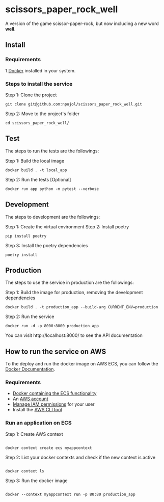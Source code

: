 # scissors_paper_rock_well

A version of the game scissor-paper-rock, but now including a new word **well**.

## Install

### Requirements

1.[Docker](https://www.docker.com/) installed in your system.

### Steps to install the service

Step 1: Clone the project

```shell
git clone git@github.com:npujol/scissors_paper_rock_well.git
```

Step 2: Move to the project's folder

```shell
cd scissors_paper_rock_well/
```

## Test

The steps to run the tests are the followings:

Step 1: Build the local image

```shell
docker build . -t local_app
```

Step 2: Run the tests \[Optional\]

```shell
docker run app python -m pytest --verbose
```

## Development

The steps to development are the followings:

Step 1: Create the virtual environment
Step 2: Install poetry

```shell
pip install poetry

```

Step 3: Install the poetry dependencies

```shell
poetry install
```

## Production

The steps to use the service in production are the followings:

Step 1: Build the image for production, removing the development dependencies

```shell
docker build . -t production_app --build-arg CURRENT_ENV=production
```

Step 2: Run the service

```shell
docker run -d -p 8000:8000 production_app
```

You can visit http://localhost:8000/ to see the API documentation

## How to run the service on AWS

To the deploy and run the docker image on AWS ECS, you can follow the [Docker Documentation](https://docs.docker.com/cloud/ecs-integration/).

### Requirements

- [Docker containing the ECS functionality](https://docs.docker.com/cloud/ecs-integration/#install-the-docker-compose-cli-on-linux)
- An [AWS account](https://aws.amazon.com/resources/create-account/)
- [Manage IAM permissions](https://aws.amazon.com/iam/features/manage-permissions/) for your user
- Install the [AWS CLI tool](https://aws.amazon.com/cli/)

### Run an application on ECS

Step 1: Create AWS context

```shell

docker context create ecs myappcontext

```

Step 2: List your docker contexts and check if the new context is active

```shell

docker context ls

```

Step 3: Run the docker image

```shell

docker --context myappcontext run -p 80:80 production_app

```
